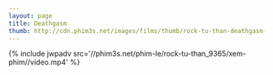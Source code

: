 ```yaml
---
layout: page
title: Deathgasm
thumb: http://cdn.phim3s.net/images/films/thumb/rock-tu-than-deathgasm-2015.jpg
---
```

{% include jwpadv src='//phim3s.net/phim-le/rock-tu-than_9365/xem-phim//video.mp4' %}